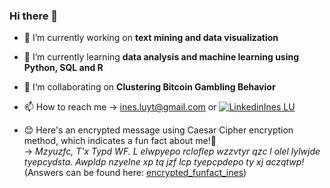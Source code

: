 ### Hi there 👋

- 🔭 I’m currently working on **text mining and data visualization**

- 🌱 I’m currently learning **data analysis and machine learning using Python, SQL and R**

- 👯‍  I‘m collaborating on **Clustering Bitcoin Gambling Behavior**

- 📫 How to reach me -> ines.luyt@gmail.com  or [![Linkedin](https://i.stack.imgur.com/gVE0j.png)Ines LU](https://www.linkedin.com/in/ines-lu/) 

- 😊 Here's an encrypted message using Caesar Cipher encryption method, which indicates a fun fact about me!🦦 <br>
  -> *Mzyuzfc, T'x Typd WF. L elwpyepo rcloflep wzzvtyr qzc l olel lylwjde tyepcydsta. Awpldp nzyelne xp tq jzf lcp tyepcpdepo ty xj aczqtwp!* <br>
     (Answers can be found here: [encrypted_funfact_ines](https://github.com/ines-lu/ines-lu/blob/main/encrypted_funfact_ines%20.ipynb))
